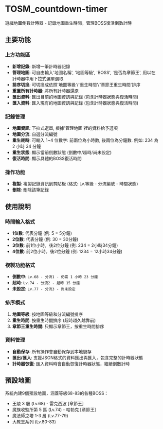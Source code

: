 # TOSM_countdown-timer

遊戲地圖倒數計時器 - 記錄地圖重生時間，管理BOSS復活倒數計時

## 主要功能

### 上方功能區
- **新增記錄**: 新增一筆計時器記錄
- **管理地圖**: 可自由輸入'地圖名稱', '地圖等級', 'BOSS', '是否為章節王', 用以在計時器中用下拉式選單選取
- **排序切換**: 可切換成依照'地圖等級'/'重生時間'/'章節王重生時間'排序
- **重置所有計時器**: 將所有計時器還原
- **匯出資料**: 匯出目前的地圖資訊與記錄 (包含計時器狀態與復活時間)
- **匯入資料**: 匯入現有的地圖資訊與記錄 (包含計時器狀態與復活時間)

### 記錄管理
- **地圖資訊**: 下拉式選單, 根據'管理地圖'裡的資料給予選項
- **地圖分流**: 自選分流編號
- **重生耗時**: 可輸入 1~4 位數字: 前兩位為小時數, 後兩位為分鐘數. 例如: 234 為 2 小時 34 分鐘
- **重生狀態**: 顯示當前倒數狀態 (倒數中/超時/尚未設定)
- **復活時間**: 顯示具體的BOSS復活時間

### 操作功能
- **複製**: 複製記錄資訊到剪貼板 (格式: Lv.等級 - 分流編號 - 時間狀態)
- **刪除**: 刪除該筆記錄

## 使用說明

### 時間輸入格式
- **1位數**: 代表分鐘 (例: 5 = 5分鐘)
- **2位數**: 代表分鐘 (例: 30 = 30分鐘)
- **3位數**: 前1位小時，後2位分鐘 (例: 234 = 2小時34分鐘)
- **4位數**: 前2位小時，後2位分鐘 (例: 1234 = 12小時34分鐘)

### 複製功能格式
- **倒數中**: `Lv.68 - 分流1 - 仍需 1 小時 23 分鐘`
- **超時**: `Lv.74 - 分流2 - 超時 15 分鐘`
- **未設定**: `Lv.77 - 分流3 - 尚未設定`

### 排序模式
1. **地圖等級**: 按地圖等級和分流編號排序
2. **重生時間**: 按重生時間排序 (超時越久越靠前)
3. **章節王重生時間**: 只顯示章節王，按重生時間排序

### 資料管理
- **自動保存**: 所有操作會自動保存到本地儲存
- **匯出/匯入**: 支援JSON格式的資料匯出與匯入，包含完整的計時器狀態
- **計時器恢復**: 匯入資料時會自動恢復計時器狀態，繼續倒數計時

## 預設地圖

系統內建9個預設地圖，涵蓋等級68-83的各種BOSS：
- 王陵 3 層 (Lv.68) - 雷克西波 [章節王]
- 魔族收監所第 5 區 (Lv.74) - 哈勃克 [章節王]
- 魔法師之塔 1-3 層 (Lv.77-79)
- 大教堂系列 (Lv.80-83)
